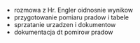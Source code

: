 - rozmowa z Hr. Engler oidnosnie wynikow
- przygotowanie pomiaru pradow i tabele
- sprzatanie urzadzen i dokumentow
- dokumentacja dt pomirow pradow